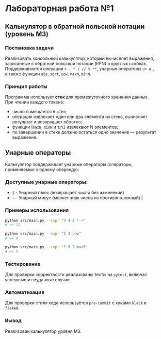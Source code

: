 # Лабораторная работа №1
## Калькулятор в обратной польской нотации (уровень M3)

### Постановка задачи
Реализовать консольный калькулятор, который вычисляет выражения,
записанные в обратной польской нотации (RPN) в круглых скобках.
Поддерживаются операции
`+ - * / // % **`, унарные операторы `u+ u-`, а также функции
`abs`, `sqrt`, `pow`, `maxN`, `minN`.

### Принцип работы
Программа использует **стек** для промежуточного хранения данных.
При чтении каждого токена:
- число помещается в стек;
- операция извлекает один или два элемента из стека, вычисляет результат и возвращает обратно;
- функции (`maxN`, `minN` и т.п.) извлекают N элементов;
- по завершении в стеке должно остаться одно значение — результат выражения.

## Унарные операторы

Калькулятор поддерживает унарные операторы (операторы, применяемые к одному операнду):

### Доступные унарные операторы:
- `$` - Унарный плюс (возвращает число без изменений)
- `~` - Унарный минус (меняет знак числа на противоположный) |

### Примеры использования
```bash
python src/main.py --expr "3 4 2 * +"
# => 11

python src/main.py --expr "2 3 pow"
# => 8

python src/main.py --expr "1 5 3 max3"
# => 5
```

### Тестирование
Для проверки корректности реализованы тесты на `pytest`, включая успешные и неудачные случаи.

### Автоматизация
Для проверки стиля кода используется `pre-commit` с хуками `black` и `flake8`.

### Вывод
Реализован калькулятор уровня M3.
